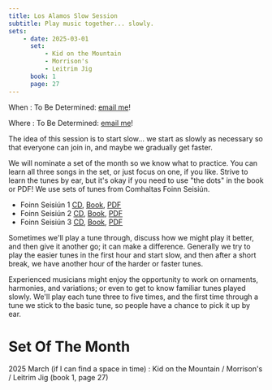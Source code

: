 ```yaml
---
title: Los Alamos Slow Session
subtitle: Play music together... slowly.
sets:
    - date: 2025-03-01
      set:
          - Kid on the Mountain
          - Morrison's
          - Leitrim Jig
      book: 1
      page: 27
---
```


When
: To Be Determined: [email me](mailto:neale@woozle.org)!

Where
: To Be Determined: [email me](mailto:neale@woozle.org)!

The idea of this session is to start slow… 
we start as slowly as necessary so that everyone can join in, 
and maybe we gradually get faster.

We will nominate a set of the month so we know what to practice.
You can learn all three songs in the set, or just focus on one, if you like.
Strive to learn the tunes by ear, 
but it's okay if you need to use "the dots" in the book or PDF!
We use sets of tunes from Comhaltas Foinn Seisiún. 

* Foinn Seisiún 1
  [CD](https://comhaltas.ie/product/foinn-seisiun-cd-1/),
  [Book](https://comhaltas.ie/product/foinn-seisiun-book-1/),
  [PDF](Foinn-SeisiunBook1.pdf)
* Foinn Seisiún 2
  [CD](https://comhaltas.ie/product/foinn-seisiun-cd-2/),
  [Book](https://comhaltas.ie/product/foinn-seisiun-book-2/),
  [PDF](Foinn-SeisiunBook2.pdf)
* Foinn Seisiún 3
  [CD](https://comhaltas.ie/product/foinn-seisiun-cd-3/),
  [Book](https://comhaltas.ie/product/foinn-seisiun-book-3/),
  [PDF](Foinn-SeisiunBook3.pdf)

Sometimes we'll play a tune through, 
discuss how we might play it better, 
and then give it another go;
it can make a difference. 
Generally we try to play the easier tunes in the first hour and start slow,
and then after a short break, 
we have another hour of the harder or faster tunes.

Experienced musicians 
might enjoy the opportunity to work on
ornaments, harmonies, and variations;
or even to get to know familiar tunes played slowly.
We'll play each tune three to five times,
and the first time through a tune we stick to the basic tune,
so people have a chance to pick it up by ear.


Set Of The Month
==============

2025 March (if I can find a space in time)
: Kid on the Mountain / Morrison's / Leitrim Jig (book 1,  page 27)
